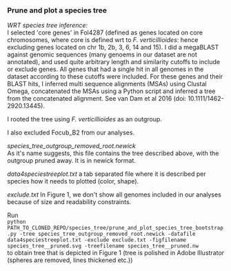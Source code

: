 ### Prune and plot a species tree

*WRT species tree inference:*  
I selected 'core genes' in Fol4287 (defined as genes located on core chromosomes, where core is defined wrt to _F. verticillioides_: hence excluding genes located on chr 1b, 2b, 3, 6, 14 and 15). I did a megaBLAST against genomic sequences (many genoems in our dataset are not annotated), and used quite arbitrary length and similarity cutoffs to include or exclude genes. All genes that had a single hit in all genomes in the dataset according to these cutoffs were included. For these genes and their BLAST hits, I inferred multi sequence alignments (MSAs) using Clustal Omega, concatenated the MSAs using a Python script and inferred a tree from the concatenated alignment. See van Dam et al 2016 (doi: 10.1111/1462-2920.13445).  

I rooted the tree using _F. verticillioides_ as an outgroup.

I also excluded Focub_B2 from our analyses.

*species_tree_outgroup_removed_root.newick*  
As it's name suggests, this file contains the tree described above, with the outgroup pruned away. It is in newick format. 

  
*data4speciestreeplot.txt*
a tab separated file where it is described per species how it needs to plotted (color, shape).  

*exclude.txt*
In Figure 1, we don't show all genomes included in our analyses because of size and readability constraints. 
  
Run   
`python PATH_TO_CLONED_REPO/species_tree/prune_and_plot_species_tree_bootstrap.py -tree species_tree_outgroup_removed_root.newick -datafile data4speciestreeplot.txt -exclude exclude.txt -figfilename species_tree__pruned.svg -treefilename species_tree__pruned.nw`  
to obtain tree that is depicted in Figure 1 (tree is polished in Adobe Illustrator (spheres are removed, lines thickened etc.))    